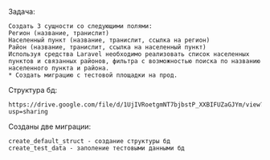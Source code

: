 Задача:

    Создать 3 сущности со следующими полями:
    Регион (название, транислит)
    Населенный пункт (название, транислит, ссылка на регион)
    Район (название, транислит, ссылка на населенный пункт)
    Используя средства Laravel необходимо реализовать список населенных пунктов и связанных районов, фильтра с возможностью поиска по названию населенного пункта и района.
    * Создать миграцию с тестовой площадки на прод.

Структура бд:

    https://drive.google.com/file/d/1UjIVRoetgmNT7bjbstP_XXBIFUZaGJYm/view?usp=sharing

Созданы две миграции:

    create_default_struct - создание структуры бд
    create_test_data - заполение тестовыми данными бд

